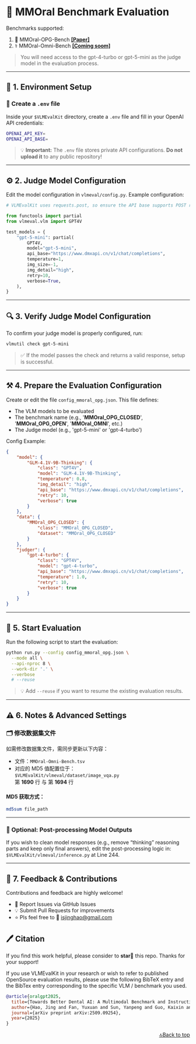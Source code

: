 # 🧠 MMOral Benchmark Evaluation

Benchmarks supported:

1. 🦷 MMOral-OPG-Bench <a href="https://arxiv.org/pdf/2509.09254" target="_blank"><b>[Paper]</b></a>
2. ⚕️ MMOral-Omni-Bench <a href="" target="_blank"><b>[Coming soom]</b></a>

> You will need access to the gpt-4-turbo or gpt-5-mini as the judge model in the evaluation process.

---


## 🚀 1. Environment Setup

### 🧩 Create a `.env` file

Inside your `$VLMEvalKit` directory, create a `.env` file and fill in your OpenAI API credentials:

```bash
OPENAI_API_KEY=
OPENAI_API_BASE=
```

> 💡 **Important:** The `.env` file stores private API configurations. **Do not upload it** to any public repository!

---

## ⚙️ 2. Judge Model Configuration

Edit the model configuration in `vlmeval/config.py`.
Example configuration:

```python
# VLMEvalKit uses requests.post, so ensure the API base supports POST requests

from functools import partial
from vlmeval.vlm import GPT4V

test_models = {
    "gpt-5-mini": partial(
        GPT4V,
        model="gpt-5-mini",
        api_base="https://www.dmxapi.cn/v1/chat/completions",
        temperature=1,
        img_size=-1,
        img_detail="high",
        retry=10,
        verbose=True,
    ),
}
```
---

## 🔍 3. Verify Judge Model Configuration

To confirm your judge model is properly configured, run:

```bash
vlmutil check gpt-5-mini
```

> ✅ If the model passes the check and returns a valid response, setup is successful.

---

## ⚒️ 4. Prepare the Evaluation Configuration

Create or edit the file `config_mmoral_opg.json`. This file defines:

- The VLM models to be evaluated
- The benchmark name (e.g., '**MMOral_OPG_CLOSED**', '**MMOral_OPG_OPEN**', '**MMOral_OMNI**', etc.)
- The Judge model (e.g., 'gpt-5-mini' or 'gpt-4-turbo')

Config Example:

```json
{
    "model": {
        "GLM-4.1V-9B-Thinking": {
            "class": "GPT4V",
            "model": "GLM-4.1V-9B-Thinking",
            "temperature": 0.8,
            "img_detail": "high",
            "api_base": "https://www.dmxapi.cn/v1/chat/completions",
            "retry": 10,
            "verbose": true
        }
    },
    "data": {
        "MMOral_OPG_CLOSED": {
            "class": "MMOral_OPG_CLOSED",
            "dataset": "MMOral_OPG_CLOSED"
        }
    },
    "judger": {
        "gpt-4-turbo": {
            "class": "GPT4V",
            "model": "gpt-4-turbo",
            "api_base": "https://www.dmxapi.cn/v1/chat/completions",
            "temperature": 1.0,
            "retry": 10,
            "verbose": true
        }
    }
}

```
---

## 🧭 5. Start Evaluation
Run the following script to start the evaluation:

```bash
python run.py --config config_mmoral_opg.json \
  --mode all \
  --api-nproc 8 \
  --work-dir '.' \
  --verbose
  # --reuse
```
> 💡 Add `--reuse` if you want to resume the existing evaluation results.

---

## ⚠️ 6. Notes & Advanced Settings

### 🗂️ 修改数据集文件

如需修改数据集文件，需同步更新以下内容：

- 文件：`MMOral-Omni-Bench.tsv`
- 对应的 MD5 值配置位于：  
  `$VLMEvalKit/vlmeval/dataset/image_vqa.py`  
  第 **1690** 行 与 第 **1694** 行

#### MD5 获取方式：
```bash
md5sum file_path
```
---

### 🧹 Optional: Post-processing Model Outputs

If you wish to clean model responses (e.g., remove “thinking” reasoning parts and keep only final answers), edit the post-processing logic in: `$VLMEvalKit/vlmeval/inference.py` at Line 244.

---

## 💬 7.  Feedback & Contributions

Contributions and feedback are highly welcome!

- 🐛 Report Issues via GitHub Issues
- 💡 Submit Pull Requests for improvements
- ⭐ Pls feel free to 📮 isjinghao@gmail.com



## 🖊️ Citation

If you find this work helpful, please consider to **star🌟** this repo. Thanks for your support!

If you use VLMEvalKit in your research or wish to refer to published OpenSource evaluation results, please use the following BibTeX entry and the BibTex entry corresponding to the specific VLM / benchmark you used.

```bib
@article{oralgpt2025,
  title={Towards Better Dental AI: A Multimodal Benchmark and Instruction Dataset for Panoramic X-ray Analysis},
  author={Hao, Jing and Fan, Yuxuan and Sun, Yanpeng and Guo, Kaixin and Lin, Lizhuo and Yang, Jinrong and Ai, Qi Yong H and Wong, Lun M and Tang, Hao and Hung, Kuo Feng},
  journal={arXiv preprint arXiv:2509.09254},
  year={2025}
}
```

<p align="right"><a href="#top">🔝Back to top</a></p>
